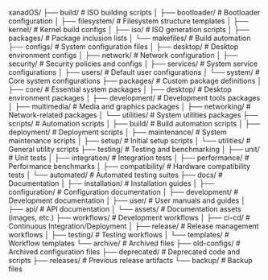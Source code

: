 xanadOS/
├── build/                    # ISO building scripts
│   ├── bootloader/          # Bootloader configuration
│   ├── filesystem/          # Filesystem structure templates
│   ├── kernel/              # Kernel build configs
│   ├── iso/                 # ISO generation scripts
│   ├── packages/            # Package inclusion lists
│   └── makefiles/           # Build automation
├── configs/                 # System configuration files
│   ├── desktop/             # Desktop environment configs
│   ├── network/             # Network configuration
│   ├── security/            # Security policies and configs
│   ├── services/            # System service configurations
│   ├── users/               # Default user configurations
│   └── system/              # Core system configurations
├── packages/                # Custom package definitions
│   ├── core/                # Essential system packages
│   ├── desktop/             # Desktop environment packages
│   ├── development/         # Development tools packages
│   ├── multimedia/          # Media and graphics packages
│   ├── networking/          # Network-related packages
│   └── utilities/           # System utilities packages
├── scripts/                 # Automation scripts
│   ├── build/               # Build automation scripts
│   ├── deployment/          # Deployment scripts
│   ├── maintenance/         # System maintenance scripts
│   ├── setup/               # Initial setup scripts
│   └── utilities/           # General utility scripts
├── testing/                 # Testing and benchmarking
│   ├── unit/                # Unit tests
│   ├── integration/         # Integration tests
│   ├── performance/         # Performance benchmarks
│   ├── compatibility/       # Hardware compatibility tests
│   └── automated/           # Automated testing suites
├── docs/                    # Documentation
│   ├── installation/        # Installation guides
│   ├── configuration/       # Configuration documentation
│   ├── development/         # Development documentation
│   ├── user/                # User manuals and guides
│   ├── api/                 # API documentation
│   └── assets/              # Documentation assets (images, etc.)
├── workflows/               # Development workflows
│   ├── ci-cd/               # Continuous Integration/Deployment
│   ├── release/             # Release management workflows
│   ├── testing/             # Testing workflows
│   └── templates/           # Workflow templates
└── archive/                 # Archived files
    ├── old-configs/         # Archived configuration files
    ├── deprecated/          # Deprecated code and scripts
    ├── releases/            # Previous release artifacts
    └── backup/              # Backup files

